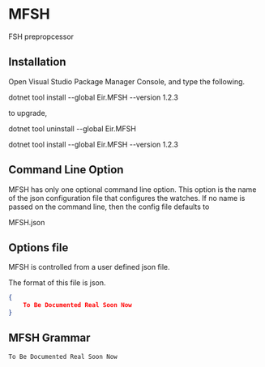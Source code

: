 # MFSH

FSH prepropcessor

## Installation

Open Visual Studio Package Manager Console, and type the following.

dotnet tool install --global Eir.MFSH --version 1.2.3

to upgrade,

dotnet tool uninstall --global Eir.MFSH

dotnet tool install --global Eir.MFSH --version 1.2.3

## Command Line Option

MFSH has only one optional command line option. This option is the name of the 
json configuration file that configures the watches.
If no name is passed on the command line, then the config file defaults to

MFSH.json

## Options file

MFSH is controlled from a user defined json file. 

The format of this file is json.

```json
{
	To Be Documented Real Soon Now
}
```

## MFSH Grammar

	To Be Documented Real Soon Now
